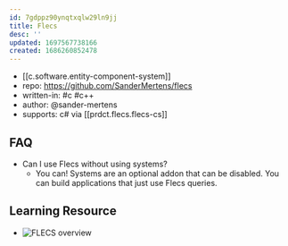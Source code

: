 ```yaml
---
id: 7gdppz90ynqtxqlw29ln9jj
title: Flecs
desc: ''
updated: 1697567738166
created: 1686260852478
---
```


- [[c.software.entity-component-system]]
- repo: https://github.com/SanderMertens/flecs
- written-in: #c #c++ 
- author: @sander-mertens
- supports: c# via [[prdct.flecs.flecs-cs]]

## FAQ

- Can I use Flecs without using systems?
  - You can! Systems are an optional addon that can be disabled. You can build applications that just use Flecs queries.

## Learning Resource

- ![FLECS overview](https://github.com/SanderMertens/flecs/raw/master/docs/img/flecs-quickstart-overview.png)